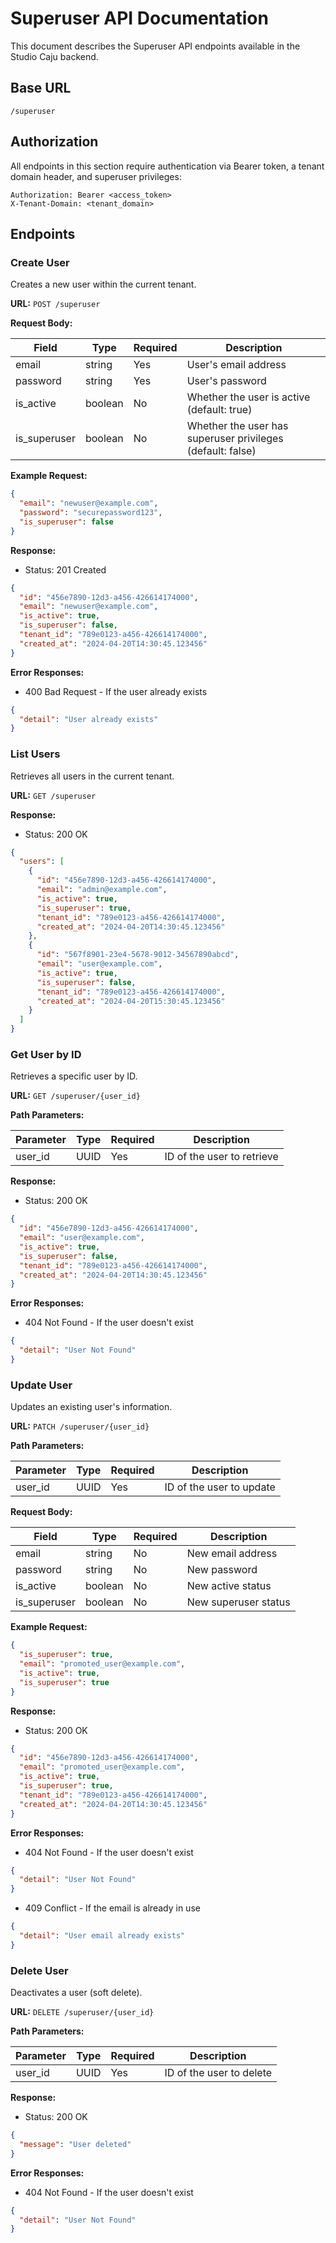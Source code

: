 # Superuser API Documentation

This document describes the Superuser API endpoints available in the Studio Caju backend.

## Base URL

```
/superuser
```

## Authorization

All endpoints in this section require authentication via Bearer token, a tenant domain header, and superuser privileges:

```
Authorization: Bearer <access_token>
X-Tenant-Domain: <tenant_domain>
```

## Endpoints

### Create User

Creates a new user within the current tenant.

**URL:** `POST /superuser`

**Request Body:**

| Field | Type | Required | Description |
|-------|------|----------|-------------|
| email | string | Yes | User's email address |
| password | string | Yes | User's password |
| is_active | boolean | No | Whether the user is active (default: true) |
| is_superuser | boolean | No | Whether the user has superuser privileges (default: false) |

**Example Request:**

```json
{
  "email": "newuser@example.com",
  "password": "securepassword123",
  "is_superuser": false
}
```

**Response:**
- Status: 201 Created

```json
{
  "id": "456e7890-12d3-a456-426614174000",
  "email": "newuser@example.com",
  "is_active": true,
  "is_superuser": false,
  "tenant_id": "789e0123-a456-426614174000",
  "created_at": "2024-04-20T14:30:45.123456"
}
```

**Error Responses:**

- 400 Bad Request - If the user already exists
```json
{
  "detail": "User already exists"
}
```

### List Users

Retrieves all users in the current tenant.

**URL:** `GET /superuser`

**Response:**
- Status: 200 OK

```json
{
  "users": [
    {
      "id": "456e7890-12d3-a456-426614174000",
      "email": "admin@example.com",
      "is_active": true,
      "is_superuser": true,
      "tenant_id": "789e0123-a456-426614174000",
      "created_at": "2024-04-20T14:30:45.123456"
    },
    {
      "id": "567f8901-23e4-5678-9012-34567890abcd",
      "email": "user@example.com",
      "is_active": true,
      "is_superuser": false,
      "tenant_id": "789e0123-a456-426614174000",
      "created_at": "2024-04-20T15:30:45.123456"
    }
  ]
}
```

### Get User by ID

Retrieves a specific user by ID.

**URL:** `GET /superuser/{user_id}`

**Path Parameters:**

| Parameter | Type | Required | Description |
|-----------|------|----------|-------------|
| user_id | UUID | Yes | ID of the user to retrieve |

**Response:**
- Status: 200 OK

```json
{
  "id": "456e7890-12d3-a456-426614174000",
  "email": "user@example.com",
  "is_active": true,
  "is_superuser": false,
  "tenant_id": "789e0123-a456-426614174000",
  "created_at": "2024-04-20T14:30:45.123456"
}
```

**Error Responses:**

- 404 Not Found - If the user doesn't exist
```json
{
  "detail": "User Not Found"
}
```

### Update User

Updates an existing user's information.

**URL:** `PATCH /superuser/{user_id}`

**Path Parameters:**

| Parameter | Type | Required | Description |
|-----------|------|----------|-------------|
| user_id | UUID | Yes | ID of the user to update |

**Request Body:**

| Field | Type | Required | Description |
|-------|------|----------|-------------|
| email | string | No | New email address |
| password | string | No | New password |
| is_active | boolean | No | New active status |
| is_superuser | boolean | No | New superuser status |

**Example Request:**

```json
{
  "is_superuser": true,
  "email": "promoted_user@example.com",
  "is_active": true,
  "is_superuser": true
}
```

**Response:**
- Status: 200 OK

```json
{
  "id": "456e7890-12d3-a456-426614174000",
  "email": "promoted_user@example.com",
  "is_active": true,
  "is_superuser": true,
  "tenant_id": "789e0123-a456-426614174000",
  "created_at": "2024-04-20T14:30:45.123456"
}
```

**Error Responses:**

- 404 Not Found - If the user doesn't exist
```json
{
  "detail": "User Not Found"
}
```

- 409 Conflict - If the email is already in use
```json
{
  "detail": "User email already exists"
}
```

### Delete User

Deactivates a user (soft delete).

**URL:** `DELETE /superuser/{user_id}`

**Path Parameters:**

| Parameter | Type | Required | Description |
|-----------|------|----------|-------------|
| user_id | UUID | Yes | ID of the user to delete |

**Response:**
- Status: 200 OK

```json
{
  "message": "User deleted"
}
```

**Error Responses:**

- 404 Not Found - If the user doesn't exist
```json
{
  "detail": "User Not Found"
}
``` 